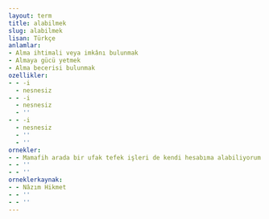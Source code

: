 ```yaml
---
layout: term
title: alabilmek
slug: alabilmek
lisan: Türkçe
anlamlar:
- Alma ihtimali veya imkânı bulunmak
- Almaya gücü yetmek
- Alma becerisi bulunmak
ozellikler:
- - -i
  - nesnesiz
- - -i
  - nesnesiz
  - ''
- - -i
  - nesnesiz
  - ''
  - ''
ornekler:
- - Mamafih arada bir ufak tefek işleri de kendi hesabıma alabiliyorum.
- - ''
- - ''
orneklerkaynak:
- - Nâzım Hikmet
- - ''
- - ''
---
```

